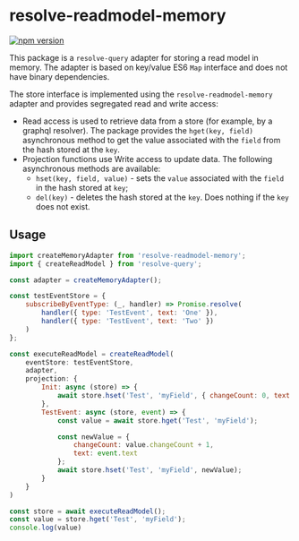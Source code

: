 
# **resolve-readmodel-memory**
[![npm version](https://badge.fury.io/js/resolve-readmodel-memory.svg)](https://badge.fury.io/js/resolve-readmodel-memory)

This package is a `resolve-query` adapter for storing a read model in memory. The adapter is based on key/value ES6 `Map` interface and does not have binary dependencies.

The store interface is implemented using the `resolve-readmodel-memory` adapter and provides segregated read and write access:
- Read access is used to retrieve data from a store (for example, by a graphql resolver). The package provides the `hget(key, field)` asynchronous method to get the value associated with the `field` from the hash stored at the `key`.
- Projection functions use Write access to update data. The following asynchronous methods are available:
    * `hset(key, field, value)` - sets the `value` associated with the `field` in the hash stored at `key`;
    * `del(key)` - deletes the hash stored at the `key`. Does nothing if the `key` does not exist.

## Usage

```js
import createMemoryAdapter from 'resolve-readmodel-memory';
import { createReadModel } from 'resolve-query';

const adapter = createMemoryAdapter();

const testEventStore = {
    subscribeByEventType: (_, handler) => Promise.resolve(
        handler({ type: 'TestEvent', text: 'One' }),
        handler({ type: 'TestEvent', text: 'Two' })
    )
};

const executeReadModel = createReadModel(
    eventStore: testEventStore,
    adapter,
    projection: {
        Init: async (store) => {
            await store.hset('Test', 'myField', { changeCount: 0, text: 'Initial' })
        },
        TestEvent: async (store, event) => {
            const value = await store.hget('Test', 'myField');

            const newValue = { 
                changeCount: value.changeCount + 1,
                text: event.text
            };
            await store.hset('Test', 'myField', newValue);
        }
    }
)

const store = await executeReadModel();
const value = store.hget('Test', 'myField');
console.log(value)
```
